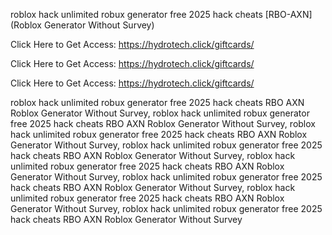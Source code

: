 roblox hack unlimited robux generator free 2025 hack cheats [RBO-AXN] (Roblox Generator Without Survey)

Click Here to Get Access: https://hydrotech.click/giftcards/

Click Here to Get Access: https://hydrotech.click/giftcards/

Click Here to Get Access: https://hydrotech.click/giftcards/

roblox hack unlimited robux generator free 2025 hack cheats RBO AXN Roblox Generator Without Survey, roblox hack unlimited robux generator free 2025 hack cheats RBO AXN Roblox Generator Without Survey, roblox hack unlimited robux generator free 2025 hack cheats RBO AXN Roblox Generator Without Survey, roblox hack unlimited robux generator free 2025 hack cheats RBO AXN Roblox Generator Without Survey, roblox hack unlimited robux generator free 2025 hack cheats RBO AXN Roblox Generator Without Survey, roblox hack unlimited robux generator free 2025 hack cheats RBO AXN Roblox Generator Without Survey, roblox hack unlimited robux generator free 2025 hack cheats RBO AXN Roblox Generator Without Survey, roblox hack unlimited robux generator free 2025 hack cheats RBO AXN Roblox Generator Without Survey
